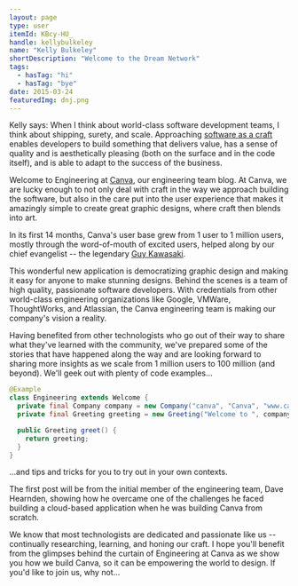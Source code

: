 ```yaml
---
layout: page
type: user
itemId: KBcy-HU_
handle: kellybulkeley
name: "Kelly Bulkeley"
shortDescription: "Welcome to the Dream Network"
tags:
  - hasTag: "hi"
  - hasTag: "bye"
date: 2015-03-24
featuredImg: dnj.png
---
```


Kelly says: When I think about world-class software development teams, I think about shipping, surety, and scale. Approaching [software as a craft]( http://manifesto.softwarecraftsmanship.org/) enables developers to build something that delivers value, has a sense of quality and is aesthetically pleasing (both on the surface and in the code itself), and is able to adapt to the success of the business.

Welcome to Engineering at [Canva]( https://www.canva.com ), our engineering team blog. At Canva, we are lucky enough to not only deal with craft in the way we approach building the software, but also in the care put into the user experience that makes it amazingly simple to create great graphic designs, where craft then blends into art.

In its first 14 months, Canva's user base grew from 1 user to 1 million users, mostly through the word-of-mouth of excited users, helped along by our chief evangelist -- the legendary [Guy Kawasaki]( http://guykawasaki.com ).

This wonderful new application is democratizing graphic design and making it easy for anyone to make stunning designs. Behind the scenes is a team of high quality, passionate software developers. With credentials from other world-class engineering organizations like Google, VMWare, ThoughtWorks, and Atlassian, the Canva engineering team is making our company's vision a reality.

Having benefited from other technologists who go out of their way to share what they've learned with the community, we've prepared some of the stories that have happened along the way and are looking forward to sharing more insights as we scale from 1 million users to 100 million (and beyond). We'll geek out with plenty of code examples...

```java
@Example
class Engineering extends Welcome {
  private final Company company = new Company("canva", "Canva", "www.canva.com");
  private final Greeting greeting = new Greeting("Welcome to ", company.name, " Engineering");

  public Greeting greet() {
    return greeting;
  }
}
```

...and tips and tricks for you to try out in your own contexts.

The first post will be from the initial member of the engineering team, Dave Hearnden, showing how he overcame one of the challenges he faced building a cloud-based application when he was building Canva from scratch.

We know that most technologists are dedicated and passionate like us -- continually researching, learning, and honing our craft. I hope you'll benefit from the glimpses behind the curtain of Engineering at Canva as we show you how we build Canva, so it can be empowering the world to design. If you'd like to join us, why not...
